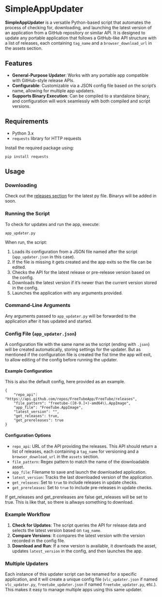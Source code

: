 # SimpleAppUpdater

**SimpleAppUpdater** is a versatile Python-based script that automates the process of checking for, downloading, and launching the latest version of an application from a GitHub repository or similar API. It is designed to update any portable application that follows a GitHub-like API structure with a list of releases, each containing `tag_name` and a `browser_download_url` in the assets section.

## Features

- **General-Purpose Updater**: Works with any portable app compatible with GitHub-style release APIs.
- **Configurable**: Customizable via a JSON config file based on the script’s name, allowing for multiple app updaters.
- **Supports Binary Execution**: Can be compiled to a standalone binary, and configuration will work seamlessly with both compiled and script versions.

## Requirements

- Python 3.x
- `requests` library for HTTP requests

Install the required package using:
```
pip install requests
```

## Usage

### Downloading
Check out the [releases section](https://codeberg.org/marvin1099/https://codeberg.org/marvin1099/SimpleAppUpdater/releases) for the latest py file.
Binarys will be added in soon.

### Running the Script

To check for updates and run the app, execute:
```
app_updater.py
```

When run, the script:
1. Loads its configuration from a JSON file named after the script (`app_updater.json` in this case).
2. If the file is missing it gets created and the app exits so the file can be edited.
3. Checks the API for the latest release or pre-release version based on the config.
4. Downloads the latest version if it’s newer than the current version stored in the config.
5. Launches the application with any arguments provided.

### Command-Line Arguments

Any arguments passed to `app_updater.py` will be forwarded to the application after it has updated and started.

### Config File (`app_updater.json`)

A configuration file with the same name as the script (ending with `.json`)  
will be created automatically, storing settings for the updater.
But as mentioned if the configuration file is created the fist time the app will exit,   
to allow editing of the config before running the updater.

#### Example Configuration
This is also the default config, here provided as an example. 

```
{
    "repo_api": "https://api.github.com/repos/FreeTubeApp/FreeTube/releases",
    "file_pattern": "freetube-([0-9.]+)-amd64\\.AppImage",
    "app_file": "FreeTube.AppImage",
    "latest_version": "",
    "get_releases": true,
    "get_prereleases": true
}
```

#### Configuration Options

- `repo_api`: URL of the API providing the releases. This API should return a list of releases, each containing a `tag_name` for versioning and a `browser_download_url` in the `assets` section.
- `file_pattern`: Regex pattern to match the name of the downloadable asset.
- `app_file`: Filename to save and launch the downloaded application.
- `latest_version`: Tracks the last downloaded version of the application.
- `get_releases`: Set to `true` to include releases in update checks.
- `get_prereleases`: Set to `true` to include pre-releases in update checks.

If get_releases and get_prereleases are false get_releases will be set to true.
This is like that, so there is allways something to download.

### Example Workflow

1. **Check for Updates**: The script queries the API for release data and selects the latest version based on `tag_name`.
2. **Compare Versions**: It compares the latest version with the version recorded in the config file.
3. **Download and Run**: If a new version is available, it downloads the asset, updates `latest_version` in the config, and then launches the app.

### Multiple Updaters

Each instance of this updater script can be renamed for a specific application, and it will create a unique config file (`vlc_updater.json` if named `vlc_updater.py`, `freetube_updater.json` if named `freetube_updater.py`, etc.). This makes it easy to manage multiple apps using this same updater.